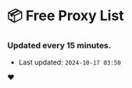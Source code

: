 # :package: Free Proxy List
### Updated every 15 minutes.

- Last updated: `2024-10-17 03:50`

:heart:
